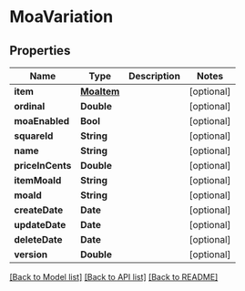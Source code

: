 # MoaVariation

## Properties
Name | Type | Description | Notes
------------ | ------------- | ------------- | -------------
**item** | [**MoaItem**](MoaItem.md) |  | [optional] 
**ordinal** | **Double** |  | [optional] 
**moaEnabled** | **Bool** |  | [optional] 
**squareId** | **String** |  | [optional] 
**name** | **String** |  | [optional] 
**priceInCents** | **Double** |  | [optional] 
**itemMoaId** | **String** |  | [optional] 
**moaId** | **String** |  | [optional] 
**createDate** | **Date** |  | [optional] 
**updateDate** | **Date** |  | [optional] 
**deleteDate** | **Date** |  | [optional] 
**version** | **Double** |  | [optional] 

[[Back to Model list]](../README.md#documentation-for-models) [[Back to API list]](../README.md#documentation-for-api-endpoints) [[Back to README]](../README.md)


